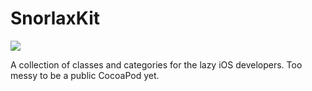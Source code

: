 SnorlaxKit
=========

<img src="http://cdn.bulbagarden.net/upload/f/fb/143Snorlax.png" />

A collection of classes and categories for the lazy iOS developers. Too messy to be a public CocoaPod yet.
